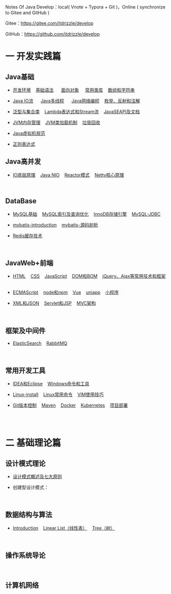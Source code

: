 Notes Of Java Develop：local( Vnote + Typora + Git )，Online ( synchronize to Gitee and GitHub )

Gitee：https://gitee.com/itdrizzle/develop

GitHub：https://github.com/itdrizzle/develop

# 一 开发实践篇

## Java基础

* [开发环境](JavaSE/detail/history.md) &nbsp;&nbsp; [基础语法](JavaSE/base.md)  &nbsp;&nbsp; &nbsp;  [面向对象](JavaSE/oop.md)&nbsp;&nbsp; &nbsp; [常用类库](JavaSE/classlib.md) &nbsp;&nbsp; [数组和字符串](JavaSE/array.md) &nbsp;&nbsp; 

* [Java IO流](JavaSE/javaIO.md) &nbsp;&nbsp; &nbsp;  [Java多线程](JavaSE/thread.md) &nbsp;&nbsp; &nbsp;  [Java网络编程](JavaSE/network.md) &nbsp;&nbsp;  [枚举、反射和注解](JavaSE/senior.md) &nbsp;&nbsp;  

* [泛型与集合类](JavaSE/collection.md) &nbsp;&nbsp;  [Lambda表达式和Stream流](JavaSE/lambda.md) &nbsp;&nbsp; [JavaSEAPI及文档](https://www.oracle.com/cn/java/technologies/java-se-api-doc.html)&nbsp;&nbsp; 

* [JVM内存管理](Jvm/Jvm内存管理.md)  &nbsp;&nbsp;  [JVM类加载机制](Jvm/Jvm类加载.md)  &nbsp;&nbsp;   [垃圾回收](Jvm/gc.md)  &nbsp;&nbsp;  

*  [Java虚拟机规范](Jvm/Specification.md)  &nbsp;&nbsp;  

 * [正则表达式](JavaSE/regex.md) &nbsp;&nbsp;

## Java高并发
* [IO底层原理]()  &nbsp;&nbsp;  [Java NIO]()  &nbsp;&nbsp; [Reactor模式]()  &nbsp;&nbsp;  [Netty核心原理]()  &nbsp;&nbsp; 



<br/>

## DataBase

*  [MySQL基础](Database/mysql-1.md) &nbsp;&nbsp;   [MySQL索引及查询优化](Database/mysql-2.md) &nbsp;&nbsp; [InnoDB存储引擎](Database/innodb.md) &nbsp;&nbsp;   [MySQL-JDBC](Database/jdbc.md) &nbsp;&nbsp;  

*   [mybatis-introduction](Database/mybatis.md) &nbsp;&nbsp;    [mybatis-源码剖析](Database/mybatis源码.md) &nbsp;&nbsp;   

* [Redis缓存技术](Database/Redis.md) 



<br/>

## JavaWeb+前端

* [HTML](Web/HTML.md) &nbsp;&nbsp;   [CSS](Web/CSS.md) &nbsp;&nbsp;  [JavaScript](Web/JavaScript.md) &nbsp;&nbsp;   [DOM和BOM](Web/WebAPI.md) &nbsp;&nbsp;   [jQuery、Ajax等常用技术和框架](Web/frame.md) &nbsp;&nbsp;   

* [ECMAScript](Web/ES6.md) &nbsp;&nbsp;   [node和npm](Web/nodejs.md) &nbsp;&nbsp;     [Vue](Web/Vue.md) &nbsp;&nbsp;   [uniapp](Web/uniapp.md) &nbsp;&nbsp;   [小程序](Web/小程序.md) &nbsp;&nbsp;   

* [XML和JSON](Web/XML.md) &nbsp;&nbsp;   [Servlet和JSP](Web/JavaWeb.md) &nbsp;&nbsp;  [MVC架构](Web/mvc.md) &nbsp;&nbsp;  

<br/>

## 框架及中间件



* [ElasticSearch](Frame/ElasticSearch.md) &nbsp;&nbsp; [RabbitMQ](Frame/RabbitMQ.md) &nbsp;&nbsp; 












<br/>


## 常用开发工具

* [IDEA和Eclipse](Tools/idea.md)    &nbsp;&nbsp;   [Windows命令和工具](Tools/windows.md)    &nbsp;&nbsp;  

* [Linux-install](Tools/Linux-install.md) &nbsp;&nbsp;  [Linux常用命令](Tools/Linux.md) &nbsp;&nbsp;  [VIM使用技巧](Tools/vim.md) &nbsp;&nbsp;  

* [Git版本控制](Tools/Git.md) &nbsp;&nbsp;  [Maven](Tools/maven.md) &nbsp;&nbsp; [Docker](Tools/Docker.md) &nbsp;&nbsp; [Kubernetes](Tools/kubernetes.md) &nbsp;&nbsp; [项目部署](Tools/deployment.md) &nbsp;&nbsp;


<br/> <br/>

# 二 基础理论篇



## 设计模式理论

* [设计模式概述及七大原则](DesignPatterns/theory.md) 


* 创建型设计模式：
    


<br/>


## 数据结构与算法

* [Introduction](DataStructure/introduction.md) &nbsp;&nbsp; [Linear List（线性表）](DataStructure/LinearList.md)  &nbsp;&nbsp; [Tree（树）](DataStructure/tree.md) 

 




<br/>


## 操作系统导论



<br/>


## 计算机网络